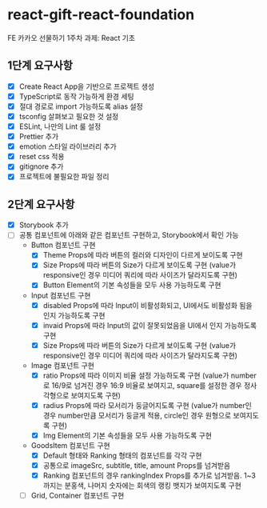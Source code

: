 # react-gift-react-foundation
FE 카카오 선물하기 1주차 과제: React 기초
## 1단계 요구사항
- [X] Create React App을 기반으로 프로젝트 생성
- [X] TypeScript로 동작 가능하게 환경 세팅
- [X] 절대 경로로 import 가능하도록 alias 설정
- [X] tsconfig 살펴보고 필요한 것 설정
- [X] ESLint, 나만의 Lint 룰 설정
- [X] Prettier 추가
- [X] emotion 스타일 라이브러리 추가
- [X] reset css 적용
- [X] gitignore 추가
- [X] 프로젝트에 불필요한 파일 정리
## 2단계 요구사항
- [X] Storybook 추가
- [ ] 공통 컴포넌트에 아래와 같은 컴포넌트 구현하고, Storybook에서 확인 가능
  - Button 컴포넌트 구현
    - [X] Theme Props에 따라 버튼의 컬러와 디자인이 다르게 보이도록 구현
    - [X] Size Props에 따라 버튼의 Size가 다르게 보이도록 구현
      (value가 responsive인 경우 미디어 쿼리에 따라 사이즈가 달라지도록 구현)
    - [X] Button Element의 기본 속성들을 모두 사용 가능하도록 구현
  - Input 컴포넌트 구현
    - [X] disabled Props에 따라 Input이 비활성화되고, UI에서도 비활성화 됨을 인지 가능하도록 구현
    - [X] invaid Props에 따라 Input의 값이 잘못되었음을 UI에서 인지 가능하도록 구현
    - [X] Size Props에 따라 버튼의 Size가 다르게 보이도록 구현
      (value가 responsive인 경우 미디어 쿼리에 따라 사이즈가 달라지도록 구현)
  - Image 컴포넌트 구현
    - [X] ratio Props에 따라 이미지 비율 설정 가능하도록 구현
      (value가 number로 16/9로 넘겨진 경우 16:9 비율로 보여지고, square를 설정한 경우 정사각형으로 보여지도록 구현)
    - [X] radius Props에 따라 모서리가 둥글어지도록 구현
      (value가 number인 경우 number만큼 모서리가 둥글게 적용, circle인 경우 원형으로 보여지도록 구현)
    - [X] Img Element의 기본 속성들을 모두 사용 가능하도록 구현
  - GoodsItem 컴포넌트 구현
    - [X] Default 형태와 Ranking 형태의 컴포넌트를 각각 구현
    - [X] 공통으로 imageSrc, subtitle, title, amount Props를 넘겨받음
    - [X] Ranking 컴포넌트의 경우 rankingIndex Props를 추가로 넘겨받음. 1~3까지는 분홍색, 나머지 숫자에는 회색의 랭킹 뱃지가 보여지도록 구현
  - [ ] Grid, Container 컴포넌트 구현